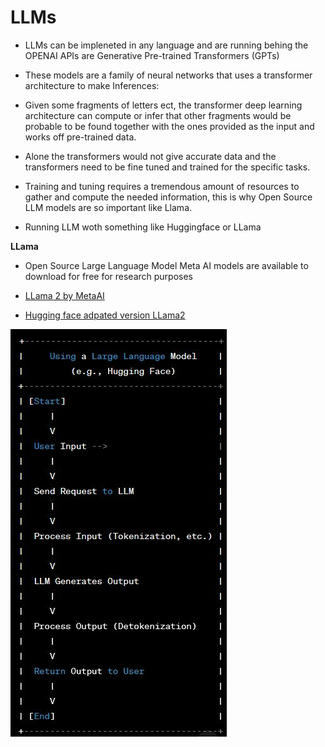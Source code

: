 # LLMs

- LLMs can be impleneted in any language and are running behing the OPENAI APIs are Generative Pre-trained Transformers (GPTs)

- These models are a family of neural networks that uses a transformer architecture to make Inferences:

- Given some fragments of letters ect, the transformer deep learning architecture can compute or infer that other fragments would be probable to be found together with the ones provided as the input and works off pre-trained data.

- Alone the transformers would not give accurate data and the transformers need to be fine tuned and trained for the specific tasks.

- Training and tuning requires a tremendous amount of resources to gather and compute the needed information, this is why Open Source LLM models are so important like Llama.

- Running LLM woth something like Huggingface or LLama

**LLama**

- Open Source Large Language Model Meta AI models are available to download for free for research purposes

- [LLama 2 by MetaAI](https://ai.meta.com/llama/)

- [Hugging face adpated version LLama2](https://huggingface.co/meta-llama/Llama-2-7b-chat-hf)

![LLM Flow Chart](./llm.JPG)
